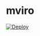# mviro
[![Deploy](https://www.herokucdn.com/deploy/button.png)](https://dashboard.heroku.com/new?template=https://github.com/nbireop/mviro)
